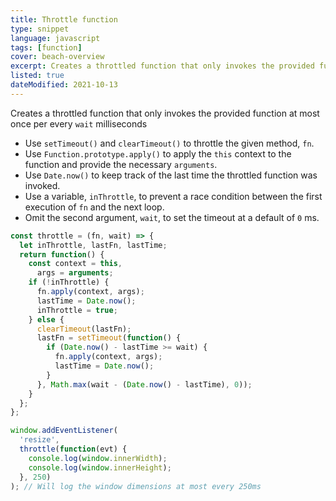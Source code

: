 ```yaml
---
title: Throttle function
type: snippet
language: javascript
tags: [function]
cover: beach-overview
excerpt: Creates a throttled function that only invokes the provided function at most once per every `wait` milliseconds
listed: true
dateModified: 2021-10-13
---
```


Creates a throttled function that only invokes the provided function at most once per every `wait` milliseconds

- Use `setTimeout()` and `clearTimeout()` to throttle the given method, `fn`.
- Use `Function.prototype.apply()` to apply the `this` context to the function and provide the necessary `arguments`.
- Use `Date.now()` to keep track of the last time the throttled function was invoked.
- Use a variable, `inThrottle`, to prevent a race condition between the first execution of `fn` and the next loop.
- Omit the second argument, `wait`, to set the timeout at a default of `0` ms.

```js
const throttle = (fn, wait) => {
  let inThrottle, lastFn, lastTime;
  return function() {
    const context = this,
      args = arguments;
    if (!inThrottle) {
      fn.apply(context, args);
      lastTime = Date.now();
      inThrottle = true;
    } else {
      clearTimeout(lastFn);
      lastFn = setTimeout(function() {
        if (Date.now() - lastTime >= wait) {
          fn.apply(context, args);
          lastTime = Date.now();
        }
      }, Math.max(wait - (Date.now() - lastTime), 0));
    }
  };
};

window.addEventListener(
  'resize',
  throttle(function(evt) {
    console.log(window.innerWidth);
    console.log(window.innerHeight);
  }, 250)
); // Will log the window dimensions at most every 250ms
```
